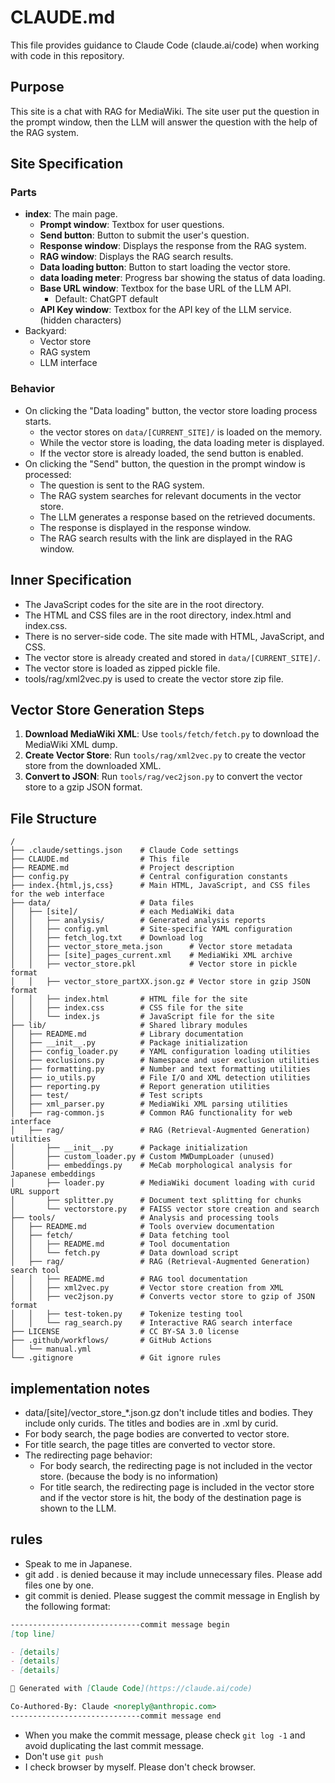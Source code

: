 # CLAUDE.md

This file provides guidance to Claude Code (claude.ai/code) when working with code in this repository.

## Purpose

This site is a chat with RAG for MediaWiki. The site user put the question in the prompt window, then the LLM will answer the question with the help of the RAG system.

## Site Specification

### Parts

- **index**: The main page.
  - **Prompt window**: Textbox for user questions.
  - **Send button**: Button to submit the user's question.
  - **Response window**: Displays the response from the RAG system.
  - **RAG window**: Displays the RAG search results.
  - **Data loading button**: Button to start loading the vector store.
  - **data loading meter**: Progress bar showing the status of data loading.
  - **Base URL window**: Textbox for the base URL of the LLM API.
    - Default: ChatGPT default
  - **API Key window**: Textbox for the API key of the LLM service. (hidden characters)
- Backyard:
  - Vector store
  - RAG system
  - LLM interface

### Behavior

  - On clicking the "Data loading" button, the vector store loading process starts.
    - the vector stores on `data/[CURRENT_SITE]/` is loaded on the memory.
    - While the vector store is loading, the data loading meter is displayed.
    - If the vector store is already loaded, the send button is enabled.
  - On clicking the "Send" button, the question in the prompt window is processed:
    - The question is sent to the RAG system.
    - The RAG system searches for relevant documents in the vector store.
    - The LLM generates a response based on the retrieved documents.
    - The response is displayed in the response window.
    - The RAG search results with the link are displayed in the RAG window.

## Inner Specification
  - The JavaScript codes for the site are in the root directory.
  - The HTML and CSS files are in the root directory, index.html and index.css.
  - There is no server-side code. The site made with HTML, JavaScript, and CSS.
  - The vector store is already created and stored in `data/[CURRENT_SITE]/`.
  - The vector store is loaded as zipped pickle file.
  - tools/rag/xml2vec.py is used to create the vector store zip file.

## Vector Store Generation Steps
1. **Download MediaWiki XML**: Use `tools/fetch/fetch.py` to download the MediaWiki XML dump.
2. **Create Vector Store**: Run `tools/rag/xml2vec.py` to create the vector store from the downloaded XML.
3. **Convert to JSON**: Run `tools/rag/vec2json.py` to convert the vector store to a gzip JSON format.

## File Structure

```
/
├── .claude/settings.json    # Claude Code settings
├── CLAUDE.md                # This file
├── README.md                # Project description
├── config.py                # Central configuration constants
├── index.{html,js,css}      # Main HTML, JavaScript, and CSS files for the web interface
├── data/                    # Data files
│   ├── [site]/              # each MediaWiki data
│   │   ├── analysis/        # Generated analysis reports
│   │   ├── config.yml       # Site-specific YAML configuration
│   │   ├── fetch_log.txt    # Download log
│   │   ├── vector_store_meta.json      # Vector store metadata
│   │   ├── [site]_pages_current.xml    # MediaWiki XML archive
│   │   ├── vector_store.pkl            # Vector store in pickle format
│   │   ├── vector_store_partXX.json.gz # Vector store in gzip JSON format
│   │   ├── index.html       # HTML file for the site
│   │   ├── index.css        # CSS file for the site
│   │   └── index.js         # JavaScript file for the site
├── lib/                     # Shared library modules
│   ├── README.md            # Library documentation
│   ├── __init__.py          # Package initialization
│   ├── config_loader.py     # YAML configuration loading utilities
│   ├── exclusions.py        # Namespace and user exclusion utilities
│   ├── formatting.py        # Number and text formatting utilities
│   ├── io_utils.py          # File I/O and XML detection utilities
│   ├── reporting.py         # Report generation utilities
│   ├── test/                # Test scripts
│   ├── xml_parser.py        # MediaWiki XML parsing utilities
│   ├── rag-common.js        # Common RAG functionality for web interface
│   ├── rag/                 # RAG (Retrieval-Augmented Generation) utilities
│       ├── __init__.py      # Package initialization
│       ├── custom_loader.py # Custom MWDumpLoader (unused)
│       ├── embeddings.py    # MeCab morphological analysis for Japanese embeddings
│       ├── loader.py        # MediaWiki document loading with curid URL support
│       ├── splitter.py      # Document text splitting for chunks
│       └── vectorstore.py   # FAISS vector store creation and search
├── tools/                   # Analysis and processing tools
│   ├── README.md            # Tools overview documentation
│   ├── fetch/               # Data fetching tool
│   │   ├── README.md        # Tool documentation
│   │   └── fetch.py         # Data download script
│   ├── rag/                 # RAG (Retrieval-Augmented Generation) search tool
│   │   ├── README.md        # RAG tool documentation
│   │   ├── xml2vec.py       # Vector store creation from XML
│   │   ├── vec2json.py      # Converts vector store to gzip of JSON format
│   │   ├── test-token.py    # Tokenize testing tool
│   │   └── rag_search.py    # Interactive RAG search interface
├── LICENSE                  # CC BY-SA 3.0 license
├── .github/workflows/       # GitHub Actions
│   └── manual.yml
└── .gitignore               # Git ignore rules
```

## implementation notes
- data/[site]/vector_store_\*.json.gz don't include titles and bodies. They include only curids. The titles and bodies are in .xml by curid.
- For body search, the page bodies are converted to vector store.
- For title search, the page titles are converted to vector store.
- The redirecting page behavior:
  - For body search, the redirecting page is not included in the vector store. (because the body is no information)
  - For title search, the redirecting page is included in the vector store and if the vector store is hit, the body of the destination page is shown to the LLM.

## rules
- Speak to me in Japanese.
- git add . is denied because it may include unnecessary files. Please add files one by one.
- git commit is denied. Please suggest the commit message in English by the following format:
```markdown
-----------------------------commit message begin
[top line]

- [details]
- [details]
- [details]

🤖 Generated with [Claude Code](https://claude.ai/code)

Co-Authored-By: Claude <noreply@anthropic.com>
-----------------------------commit message end
```
  - When you make the commit message, please check `git log -1` and avoid duplicating the last commit message.
  - Don't use `git push`
  - I check browser by myself. Please don't check browser.

